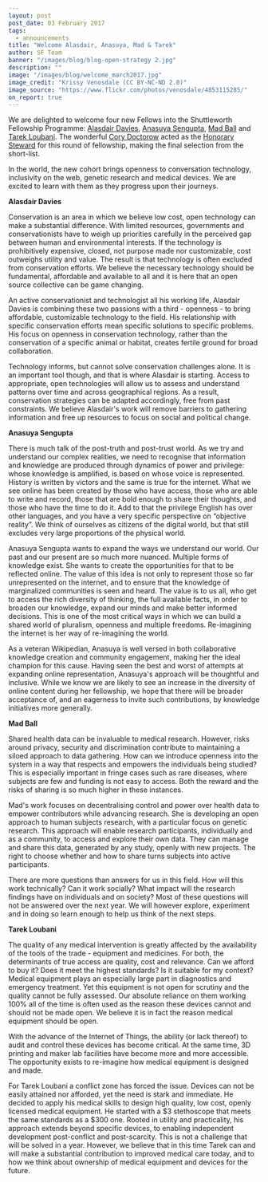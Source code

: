 ```yaml
---
layout: post
post_date: 03 February 2017
tags:
  - announcements
title: "Welcome Alasdair, Anasuya, Mad & Tarek"
author: SF Team
banner: "/images/blog/blog-open-strategy 2.jpg"
description: ""
image: "/images/blog/welcome_march2017.jpg"
image_credit: "Krissy Venosdale (CC BY-NC-ND 2.0)"
image_source: "https://www.flickr.com/photos/venosdale/4853115285/"
on_report: true
---
```

We are delighted to welcome four new Fellows into the Shuttleworth Fellowship Programme: [Alasdair Davies](https://shuttleworthfoundation.org/fellows/alasdair-davies/), [Anasuya Sengupta](https://shuttleworthfoundation.org/fellows/anasuya-sengupta/), [Mad Ball](https://shuttleworthfoundation.org/fellows/mad-ball/) and [Tarek Loubani](https://shuttleworthfoundation.org/fellows/tarek-loubani/). The wonderful [Cory Doctorow](http://craphound.com/bio/) acted as the [Honorary Steward](https://shuttleworthfoundation.org/thinking/2016/10/05/thinking-Steward-Cory-Doctorow/) for this round of fellowship, making the final selection from the short-list.

In the world, the new cohort brings openness to conversation technology, inclusivity on the web, genetic research and medical devices.  We are excited to learn with them as they progress upon their journeys.

__Alasdair Davies__

Conservation is an area in which we believe low cost, open technology can make a substantial difference. With limited resources, governments and conservationists have to weigh up priorities carefully in the perceived gap between human and environmental interests. If the technology is prohibitively expensive, closed, not purpose made nor customizable, cost outweighs utility and value. The result is that technology is often excluded from conservation efforts. We believe the necessary technology should be fundamental, affordable and available to all and it is here that an open source collective can be game changing.

An active conservationist and technologist all his working life, Alasdair Davies is combining these two passions with a third - openness - to bring affordable, customizable technology to the field. His relationship with specific conservation efforts mean specific solutions to specific problems. His focus on openness in conservation technology, rather than the conservation of a specific animal or habitat, creates fertile ground for broad collaboration. 

Technology  informs, but cannot solve conservation challenges alone. It is an  important tool though, and that is where Alasdair is starting. Access to  appropriate, open technologies will allow  us to assess and understand patterns over time and across geographical  regions. As a result, conservation strategies can be adapted  accordingly, free from past constraints. We believe Alasdair's work will  remove barriers to gathering information and free up resources to focus  on social and political change.

__Anasuya Sengupta__

There is much talk of the post-truth and post-trust world. As we try and understand our complex realities, we need to recognise that information and knowledge are produced through dynamics of power and privilege: whose knowledge is amplified, is based on whose voice is represented. History is written by victors and the same is true for the internet. What we see online has been created by those who have access, those who are able to write and record, those that are bold enough to share their thoughts, and those who have the time to do it. Add to that the privilege English has over other languages, and you have a very specific perspective on “objective reality”. We think of ourselves as citizens of the digital world, but that still excludes very large proportions of the physical world. 

Anasuya Sengupta wants to expand the ways we understand our world. Our past and our present are so much more nuanced. Multiple forms of knowledge exist. She wants to create the opportunities for that to be reflected online. The value of this idea is not only to represent those so far unrepresented  on the internet, and to ensure that the knowledge of marginalized communities is seen and heard. The value is to us all, who get to access the rich diversity of thinking, the full available facts, in order to broaden our knowledge, expand our minds and make better informed decisions. This is one of the most critical ways in which we can build a shared world of pluralism, openness and multiple freedoms. Re-imagining the internet is her way of re-imagining the world.

As a veteran Wikipedian, Anasuya is well versed in both collaborative knowledge creation and community engagement, making her the ideal champion for this cause. Having seen the best and worst of attempts at expanding online representation, Anasuya's approach will be thoughtful and inclusive. While we know we are likely to see an increase in the diversity of online content during her fellowship, we hope that there will be broader acceptance of, and an eagerness to invite such contributions, by knowledge initiatives more generally. 


__Mad Ball__

Shared health data can be invaluable to medical research. However, risks around privacy, security and discrimination contribute to maintaining a siloed approach to data gathering. How can we introduce openness into the system in a way that respects and empowers the individuals being studied? This is especially important in fringe cases such as rare diseases, where subjects are few and funding is not easy to access. Both the reward and the risks of sharing is so much higher in these instances. 

Mad's work focuses on decentralising control and power over health data to empower contributors while advancing research.  She is developing an open approach to human subjects research, with a particular focus on genetic research. This approach will enable research participants, individually and as a community, to access and explore their own data. They can manage and share this data, generated by any study, openly with new projects. The right to choose whether and how to share turns subjects into active participants.

There are more questions than answers for us in this field. How will this work technically? Can it work socially? What impact will the research findings have on individuals and on society? Most of these questions will not be answered over the next year. We will however explore, experiment and in doing so learn enough to help us think of the next steps.


__Tarek Loubani__

The quality of any medical intervention is greatly affected by the availability of the tools of the trade - equipment and medicines.  For both, the determinants of true access are quality, cost and relevance. Can we afford to buy it? Does it meet the highest standards? Is it suitable for my context? Medical equipment plays an especially large part in diagnostics and emergency treatment. Yet this equipment is not open for scrutiny and the quality cannot be fully assessed. Our absolute reliance on them working 100% all of the time is often used as the reason these devices cannot and should not be made open.  We believe it is in fact the reason medical equipment should be open.

With the advance of the Internet of Things, the ability (or lack thereof) to audit and control these devices has become critical. At the same time, 3D printing and maker lab facilities have become more and more accessible. The opportunity exists to re-imagine how medical equipment is designed and made.

For Tarek Loubani a conflict zone has forced the issue. Devices can not be easily attained nor afforded, yet the need is stark and immediate. He decided to apply his medical skills to design high quality, low cost, openly licensed medical equipment. He started with a $3 stethoscope that meets the same standards as a $300 one. Rooted in utility and  practicality, his approach extends beyond specific devices, to enabling independent development post-conflict and post-scarcity. This is not a challenge that will be solved in a year. However, we believe that in this time Tarek can and will make a substantial contribution to improved medical care today, and to how we think about ownership of medical equipment and devices for the future.
